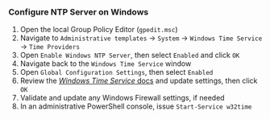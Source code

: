 ### Configure NTP Server on Windows

1. Open the local Group Policy Editor (`gpedit.msc`)
2. Navigate to `Administrative templates` -> `System` -> `Windows Time Service` -> `Time Providers`
3. Open `Enable Windows NTP Server`, then select `Enabled` and click `OK`
4. Navigate back to the `Windows Time Service` window
5. Open `Global Configuration Settings`, then select `Enabled`
6. Review the [_Windows Time Service_ docs](https://docs.microsoft.com/en-us/windows-server/networking/windows-time-service/windows-time-service-tools-and-settings) and update settings, then click `OK`
7. Validate and update any Windows Firewall settings, if needed
8. In an administrative PowerShell console, issue `Start-Service w32time`
